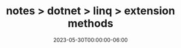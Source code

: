 ---
title: "notes > dotnet > linq > extension methods"
date: "2023-05-30T00:00:00-06:00"
draft: false
---